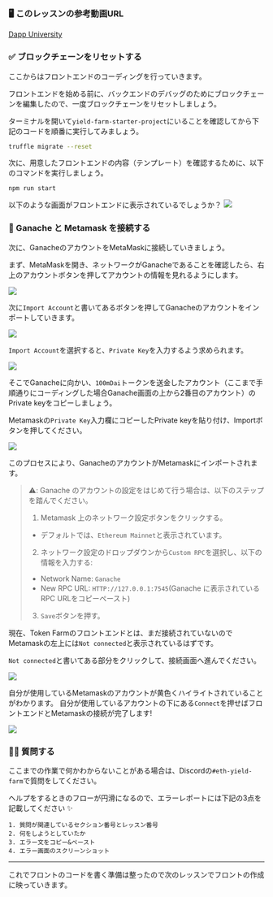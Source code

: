###  🖥 このレッスンの参考動画URL
[Dapp University](https://youtu.be/CgXQC4dbGUE?t=6654)

### ✅ ブロックチェーンをリセットする

ここからはフロントエンドのコーディングを行っていきます。

フロントエンドを始める前に、バックエンドのデバッグのためにブロックチェーンを編集したので、一度ブロックチェーンをリセットしましょう。

ターミナルを開いて`yield-farm-starter-project`にいることを確認してから下記のコードを順番に実行してみましょう。

```bash
truffle migrate --reset
```

次に、用意したフロントエンドの内容（テンプレート）を確認するために、以下のコマンドを実行しましょう。

```bash
npm run start
```

以下のような画面がフロントエンドに表示されているでしょうか？
![](/public/images/ETH-Yield-Farm/section-3/3_1_1.png)

### 🦊 Ganache と Metamask を接続する

次に、GanacheのアカウントをMetaMaskに接続していきましょう。

まず、MetaMaskを開き、ネットワークがGanacheであることを確認したら、右上のアカウントボタンを押してアカウントの情報を見れるようにします。

![](/public/images/ETH-Yield-Farm/section-3/3_1_2.png)

次に`Import Account`と書いてあるボタンを押してGanacheのアカウントをインポートしていきます。

![](/public/images/ETH-Yield-Farm/section-3/3_1_3.png)

`Import Account`を選択すると、`Private Key`を入力するよう求められます。

![](/public/images/ETH-Yield-Farm/section-3/3_1_4.png)

そこでGanacheに向かい、`100mDai`トークンを送金したアカウント（ここまで手順通りにコーディングした場合Ganache画面の上から2番目のアカウント）のPrivate keyをコピーしましょう。

Metamaskの`Private Key`入力欄にコピーしたPrivate keyを貼り付け、Importボタンを押してください。

![](/public/images/ETH-Yield-Farm/section-3/3_1_5.png)

このプロセスにより、GanacheのアカウントがMetamaskにインポートされます。

> ⚠️: Ganache のアカウントの設定をはじめて行う場合は、以下のステップを踏んでください。
>
> 1. Metamask 上のネットワーク設定ボタンをクリックする。
> * デフォルトでは、`Ethereum Mainnet`と表示されています。
> 2. ネットワーク設定のドロップダウンから`Custom RPC`を選択し、以下の情報を入力する:
> - Network Name: `Ganache`
> - New RPC URL: `HTTP://127.0.0.1:7545`(Ganache に表示されているRPC URLをコピーペースト)
> 3. `Save`ボタンを押す。

現在、Token Farmのフロントエンドとは、まだ接続されていないのでMetamaskの左上には`Not connected`と表示されているはずです。

`Not connected`と書いてある部分をクリックして、接続画面へ進んでください。

![](/public/images/ETH-Yield-Farm/section-3/3_1_6.png)

自分が使用しているMetamaskのアカウントが黄色くハイライトされていることがわかります。
自分が使用しているアカウントの下にある`Connect`を押せばフロントエンドとMetamaskの接続が完了します!

![](/public/images/ETH-Yield-Farm/section-3/3_1_7.png)

### 🙋‍♂️ 質問する

ここまでの作業で何かわからないことがある場合は、Discordの`#eth-yield-farm`で質問をしてください。

ヘルプをするときのフローが円滑になるので、エラーレポートには下記の3点を記載してください ✨

```
1. 質問が関連しているセクション番号とレッスン番号
2. 何をしようとしていたか
3. エラー文をコピー&ペースト
4. エラー画面のスクリーンショット
```

---
これでフロントのコードを書く準備は整ったので次のレッスンでフロントの作成に映っていきます。
